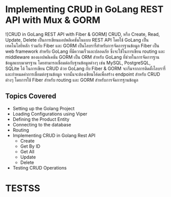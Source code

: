 # Implementing CRUD in GoLang REST API with Mux & GORM

![CRUD in GoLang REST API with Fiber & GORM]
CRUD, หรือ Create, Read, Update, Delete เป็นการเขียนแอปพลิเคชันในแบบ REST API โดยใช้ GoLang เป็นเทคโนโลยีหลัก ร่วมกับ Fiber และ GORM เป็นไลบรารี่สำหรับการจัดการฐานข้อมูล
Fiber เป็น web framework สำหรับ GoLang ที่มีความเร็วและปลอดภัย ซึ่งจะใช้ในการเขียน routing และ middleware ของแอปพลิเคชัน
GORM เป็น ORM สำหรับ GoLang ที่ช่วยในการจัดการฐานข้อมูลแบบมาตรฐาน โดยสามารถเชื่อมต่อกับฐานข้อมูลต่างๆ เช่น MySQL, PostgreSQL, SQLite ได้
ในการเขียน CRUD ด้วย GoLang กับ Fiber & GORM จะเริ่มจากการติดตั้งไลบรารี่ และกำหนดค่าการเชื่อมต่อฐานข้อมูล จากนั้นจะต้องเขียนโค้ดเพื่อสร้าง endpoint สำหรับ CRUD ต่างๆ โดยการใช้ Fiber สำหรับ routing และ GORM สำหรับการจัดการฐานข้อมูล

## Topics Covered
- Setting up the Golang Project
- Loading Configurations using Viper
- Defining the Product Entity
- Connecting to the database
- Routing
- Implementing CRUD in Golang Rest API
	 - Create
	 - Get By ID
	 - Get All
	 - Update
	 - Delete
- Testing CRUD Operations
# TESTSS
